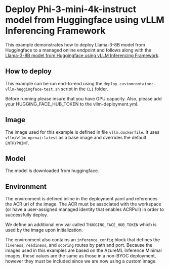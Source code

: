 # Deploy Phi-3-mini-4k-instruct model from Huggingface using vLLM Inferencing Framework

This example demonstrates how to deploy Llama-3-8B model from Huggingface to a managed online endpoint and follows along with the [Llama-3-8B model from Huggingface using vLLM Inferencing Framework](https://github.com/pytorch/serve/tree/master/examples/vllm). 

## How to deploy
This example can be run end-to-end using the `deploy-customcontainer-vllm-huggingface-test.sh` script in the `CLI` folder. 

Before running please insure that you have GPU capacity. Also, please add your HUGGING_FACE_HUB_TOKEN to the vllm-deployment.yml. 


## Image
The image used for this example is defined in file `vllm.dockerfile`. It uses `vllm/vllm-openai:latest` as a base image and overrides the default `ENTRYPOINT`. 

## Model
The model is downloaded from huggingface. 

## Environment
The environment is defined inline in the deployment yaml and references the ACR url of the image. The ACR must be associated with the workspace (or have a user-assigned managed identity that enables ACRPull) in order to successfully deploy.

We define an additional env var called `THUGGING_FACE_HUB_TOKEN` which is used by the image upon initialization. 

The environment also contains an `inference_config` block that defines the `liveness`, `readiness`, and `scoring` routes by path and port. Because the images used in this examples are based on the AzureML Inference Minimal images, these values are the same as those in a non-BYOC deployment, however they must be included since we are now using a custom image. 